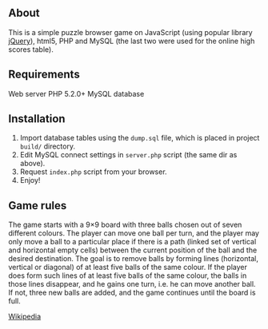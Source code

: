 About
-----

This is a simple puzzle browser game on JavaScript (using popular library [jQuery](http://github.com/jquery/jquery)),
html5, PHP and MySQL (the last two were used for the online high scores table).

Requirements
------------

Web server
PHP 5.2.0+
MySQL database

Installation
------------

1. Import database tables using the `dump.sql` file, which is placed in project `build/` directory.
2. Edit MySQL connect settings in `server.php` script (the same dir as above).
3. Request `index.php` script from your browser.
4. Enjoy!

Game rules
----------

The game starts with a 9×9 board with three balls chosen out of seven different colours. The player can move
one ball per turn, and the player may only move a ball to a particular place if there is a path (linked set
of vertical and horizontal empty cells) between the current position of the ball and the desired destination.
The goal is to remove balls by forming lines (horizontal, vertical or diagonal) of at least five balls of the
same colour. If the player does form such lines of at least five balls of the same colour, the balls in those
lines disappear, and he gains one turn, i.e. he can move another ball. If not, three new balls are added, and
the game continues until the board is full.

[Wikipedia](http://en.wikipedia.org/wiki/Lines_\(video_game\))
